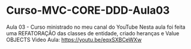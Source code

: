 # Curso-MVC-CORE-DDD-Aula03
Aula 03 - Curso ministrado no meu canal do YouTube
Nesta aula foi feita uma REFATORAÇÃO das classes de entidade, criado heranças e Value OBJECTS
Video Aula: 
https://youtu.be/eqxSXBCeWXw

